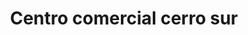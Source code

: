 ---
title: "Centro comercial cerro  sur"
url: /lecheria/centro-comercial-cerro-sur/
shop: centro comercial
---